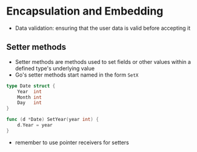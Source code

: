 # Encapsulation and Embedding

- Data validation: ensuring that the user data is valid before accepting it

## Setter methods

- Setter methods are methods used to set fields or other values within a defined type's underlying value
- Go's setter methods start named in the form `SetX`

```go
type Date struct {
	Year  int
	Month int
	Day   int
}

func (d *Date) SetYear(year int) {
	d.Year = year
}
```

- remember to use pointer receivers for setters

